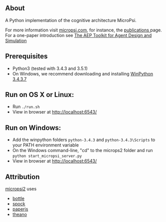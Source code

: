 About
-----
A Python implementation of the cognitive architecture MicroPsi.

For more information visit [micropsi.com](http://www.micropsi.com), for instance, the [publications ](http://www.micropsi.com/publications/publications.html) page. For a one-paper introduction see [The AEP Toolkit for Agent Design and Simulation](http://www.micropsi.com/publications/assets/BachVuineMates2003.pdf)


Prerequisites
-----
* Python3 (tested with 3.4.3 and 3.5.1)
* On Windows, we recommend downloading and installing [WinPython 3.4.3.7](http://winpython.github.io/)


Run on OS X or Linux:
-----
* Run `./run.sh`
* View in browser at [http://localhost:6543/](http://localhost:6543/)


Run on Windows:
-----
* Add the winpython folders `python-3.4.3` and `python-3.4.3\Scripts` to your PATH environment variable
* On the Windows command-line, "cd" to the microps2 folder and run `python start_micropsi_server.py`
* View in browser at [http://localhost:6543/](http://localhost:6543/)


Attribution
-----
[micropsi2](https://github.com/joschabach/micropsi2) uses 

* [bottle](https://github.com/defnull/bottle)
* [spock](https://github.com/nickelpro/spock)
* [paperjs](http://github.com/paperjs/paper.js)
* [theano](https://github.com/Theano/Theano)
